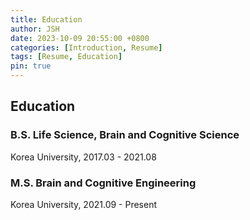 ```yaml
---
title: Education
author: JSH
date: 2023-10-09 20:55:00 +0800
categories: [Introduction, Resume]
tags: [Resume, Education]
pin: true
---
```


## Education

### B.S. Life Science, Brain and Cognitive Science 
Korea University, 2017.03 - 2021.08

### M.S. Brain and Cognitive Engineering
Korea University, 2021.09 - Present
